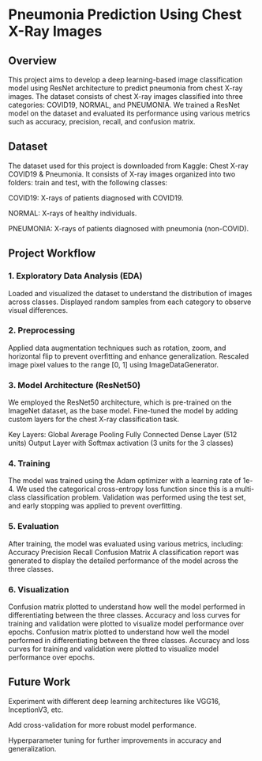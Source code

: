 # Pneumonia Prediction Using Chest X-Ray Images
## Overview
This project aims to develop a deep learning-based image classification model using ResNet architecture to predict pneumonia from chest X-ray images. The dataset consists of chest X-ray images classified into three categories: COVID19, NORMAL, and PNEUMONIA. We trained a ResNet model on the dataset and evaluated its performance using various metrics such as accuracy, precision, recall, and confusion matrix.

## Dataset
The dataset used for this project is downloaded from Kaggle: Chest X-ray COVID19 & Pneumonia. It consists of X-ray images organized into two folders: train and test, with the following classes:

COVID19: X-rays of patients diagnosed with COVID19.

NORMAL: X-rays of healthy individuals.

PNEUMONIA: X-rays of patients diagnosed with pneumonia (non-COVID).

## Project Workflow
### 1. Exploratory Data Analysis (EDA)
Loaded and visualized the dataset to understand the distribution of images across classes.
Displayed random samples from each category to observe visual differences.
### 2. Preprocessing
Applied data augmentation techniques such as rotation, zoom, and horizontal flip to prevent overfitting and enhance generalization.
Rescaled image pixel values to the range [0, 1] using ImageDataGenerator.
### 3. Model Architecture (ResNet50)
We employed the ResNet50 architecture, which is pre-trained on the ImageNet dataset, as the base model.
Fine-tuned the model by adding custom layers for the chest X-ray classification task.

Key Layers:
Global Average Pooling
Fully Connected Dense Layer (512 units)
Output Layer with Softmax activation (3 units for the 3 classes)
### 4. Training
The model was trained using the Adam optimizer with a learning rate of 1e-4.
We used the categorical cross-entropy loss function since this is a multi-class classification problem.
Validation was performed using the test set, and early stopping was applied to prevent overfitting.
### 5. Evaluation
After training, the model was evaluated using various metrics, including:
Accuracy
Precision
Recall
Confusion Matrix
A classification report was generated to display the detailed performance of the model across the three classes.
### 6. Visualization
Confusion matrix plotted to understand how well the model performed in differentiating between the three classes.
Accuracy and loss curves for training and validation were plotted to visualize model performance over epochs.
Confusion matrix plotted to understand how well the model performed in differentiating between the three classes.
Accuracy and loss curves for training and validation were plotted to visualize model performance over epochs.


## Future Work
Experiment with different deep learning architectures like VGG16, InceptionV3, etc.

Add cross-validation for more robust model performance.

Hyperparameter tuning for further improvements in accuracy and generalization.
